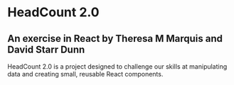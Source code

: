 # HeadCount 2.0

## An exercise in React by Theresa M Marquis and David Starr Dunn

HeadCount 2.0 is a project designed to challenge our skills at manipulating data and creating small, reusable React components.  



